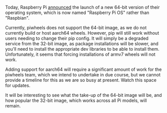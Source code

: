 
<p>Today, Raspberry Pi <a href="https://www.raspberrypi.org/blog/8gb-raspberry-pi-4-on-sale-now-at-75/">announced</a> the launch of a new 64-bit version of their operating system, which is now named "Raspberry Pi OS" rather than "Raspbian".</p>
<p>Currently, piwheels does not support the 64-bit image, as we do not currently build or host aarch64 wheels. However, pip will still work without users needing to change their pip config. It will simply be a degraded service from the 32-bit image, as package installations will be slower, and you'll need to install the appropriate dev libraries to be able to install them. Unfortunately, it seems that forcing installations of armv7 wheels will not work.</p>
<p>Adding support for aarch64 will require a significant amount of work for the piwheels team, which we intend to undertake in due course, but we cannot provide a timeline for this as we are so busy at present. Watch this space for updates.</p>
<p>It will be interesting to see what the take-up of the 64-bit image will be, and how popular the 32-bit image, which works across all Pi models, will remain.</p>
